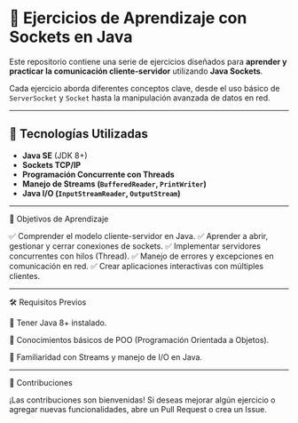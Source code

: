 # 📡 Ejercicios de Aprendizaje con Sockets en Java

Este repositorio contiene una serie de ejercicios diseñados para **aprender y practicar la comunicación cliente-servidor** utilizando **Java Sockets**.  

Cada ejercicio aborda diferentes conceptos clave, desde el uso básico de `ServerSocket` y `Socket` hasta la manipulación avanzada de datos en red.

---

## 🚀 Tecnologías Utilizadas
- **Java SE** (JDK 8+)
- **Sockets TCP/IP**
- **Programación Concurrente con Threads**
- **Manejo de Streams (`BufferedReader`, `PrintWriter`)**
- **Java I/O (`InputStreamReader`, `OutputStream`)**

---

🎯 Objetivos de Aprendizaje

✅ Comprender el modelo cliente-servidor en Java.
✅ Aprender a abrir, gestionar y cerrar conexiones de sockets.
✅ Implementar servidores concurrentes con hilos (Thread).
✅ Manejo de errores y excepciones en comunicación en red.
✅ Crear aplicaciones interactivas con múltiples clientes.

---

🛠 Requisitos Previos

🔹 Tener Java 8+ instalado.

🔹 Conocimientos básicos de POO (Programación Orientada a Objetos).

🔹 Familiaridad con Streams y manejo de I/O en Java.

---

📝 Contribuciones

¡Las contribuciones son bienvenidas! Si deseas mejorar algún ejercicio o agregar nuevas funcionalidades, abre un Pull Request o crea un Issue.
